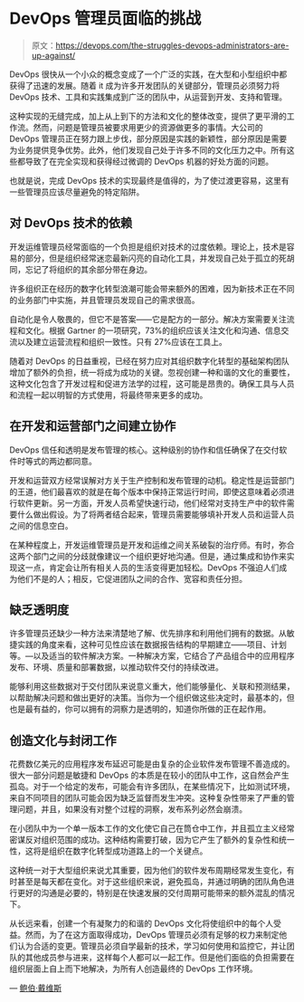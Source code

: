 # DevOps 管理员面临的挑战

> 原文：<https://devops.com/the-struggles-devops-administrators-are-up-against/>

DevOps 很快从一个小众的概念变成了一个广泛的实践，在大型和小型组织中都获得了迅速的发展。随着 it 成为许多开发团队的关键部分，管理员必须努力将 DevOps 技术、工具和实践集成到广泛的团队中，从运营到开发、支持和管理。

这种实现的无缝完成，加上从上到下的方法和文化的整体改变，提供了更平滑的工作流。然而，问题是管理员被要求用更少的资源做更多的事情。大公司的 DevOps 管理员正在努力跟上步伐，部分原因是实践的新颖性，部分原因是需要为业务提供竞争优势。此外，他们发现自己处于许多不同的文化压力之中。所有这些都导致了在完全实现和获得经过微调的 DevOps 机器的好处方面的问题。

也就是说，完成 DevOps 技术的实现最终是值得的，为了使过渡更容易，这里有一些管理员应该尽量避免的特定陷阱。

## **对 DevOps 技术的依赖**

开发运维管理员经常面临的一个负担是组织对技术的过度依赖。理论上，技术是容易的部分，但是组织经常迷恋最新闪亮的自动化工具，并发现自己处于孤立的死胡同，忘记了将组织的其余部分带在身边。

许多组织正在经历的数字化转型浪潮可能会带来额外的困难，因为新技术正在不同的业务部门中实施，并且管理员发现自己的需求很高。

自动化是令人敬畏的，但它不是答案——它是配方的一部分。解决方案需要关注流程和文化。根据 Gartner 的一项研究，73%的组织应该关注文化和沟通、信息交流以及建立运营流程和组织一致性。只有 27%应该在工具上。

随着对 DevOps 的日益重视，已经在努力应对其组织数字化转型的基础架构团队增加了额外的负担，统一将成为成功的关键。忽视创建一种和谐的文化的重要性，这种文化包含了开发过程和促进方法学的过程，这可能是昂贵的。确保工具与人员和流程一起以明智的方式使用，将最终带来更多的成功。

## **在开发和运营部门之间建立协作**

DevOps 信任和透明是发布管理的核心。这种级别的协作和信任确保了在交付软件时等式的两边都同意。

开发和运营双方经常误解对方关于生产控制和发布管理的动机。稳定性是运营部门的王道，他们最喜欢的就是在每个版本中保持正常运行时间，即使这意味着必须进行软件更新。另一方面，开发人员希望快速行动，他们经常对支持生产中的软件需要什么做出假设。为了将两者结合起来，管理员需要能够填补开发人员和运营人员之间的信息空白。

在某种程度上，开发运维管理员是开发和运维之间关系破裂的治疗师。有时，弥合这两个部门之间的分歧就像建议一个组织更好地沟通。但是，通过集成和协作来实现这一点，肯定会让所有相关人员的生活变得更加轻松。DevOps 不强迫人们成为他们不是的人；相反，它促进团队之间的合作、宽容和责任分担。

## **缺乏透明度**

许多管理员还缺少一种方法来清楚地了解、优先排序和利用他们拥有的数据。从敏捷实践的角度来看，这种可见性应该在数据报告结构的早期建立——项目、计划等。—以及适当的软件解决方案。一种解决方案，它结合了产品组合中的应用程序发布、环境、质量和部署数据，以推动软件交付的持续改进。

能够利用这些数据对于交付团队来说意义重大，他们能够量化、关联和预测结果，以帮助解决问题和做出更好的决策。当你为一个组织做这些决定时，最基本的，但也是最有益的，你可以拥有的洞察力是透明的，知道你所做的正在起作用。

## **创造文化与封闭工作**

花费数亿美元的应用程序发布延迟可能是由复杂的企业软件发布管理不善造成的。很大一部分问题是敏捷和 DevOps 的本质是在较小的团队中工作，这自然会产生孤岛。对于一个给定的发布，可能会有许多团队，在某些情况下，比如测试环境，来自不同项目的团队可能会因为缺乏监督而发生冲突。这种复杂性带来了严重的管理问题，并且，如果没有对整个过程的洞察，发布系列必然会崩溃。

在小团队中为一个单一版本工作的文化使它自己在筒仓中工作，并且孤立主义经常密谋反对组织范围的成功。这种结构需要打破，因为它产生了额外的复杂性和统一性，这将是组织在数字化转型成功道路上的一个关键点。

这种统一对于大型组织来说尤其重要，因为他们的软件发布周期经常发生变化，有时甚至是每天都在变化。对于这些组织来说，避免孤岛，并通过明确的团队角色进行更好的沟通是必要的，特别是在快速发展的交付周期可能带来的额外混乱的情况下。

从长远来看，创建一个有凝聚力的和谐的 DevOps 文化将使组织中的每个人受益。然而，为了在这方面取得成功，DevOps 管理员必须有足够的权力来制定他们认为合适的变更。管理员必须自学最新的技术，学习如何使用和监控它，并让团队的其他成员参与进来，这样每个人都可以一起工作。但是他们面临的负担需要在组织层面上自上而下地解决，为所有人创造最终的 DevOps 工作环境。

— [鲍伯·戴维斯](https://devops.com/author/bob-davis/)